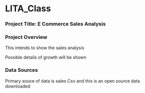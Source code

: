 # LITA_Class

### Project Title: E Commerce Sales Analysis

### Project Overview
This intends to show the sales analysis 

Possible details of growth will be shown

### Data Sources
Primary souce of data is sales Csv and this is an open source data downloaded
